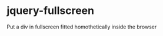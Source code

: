jquery-fullscreen
=================

Put a div in fullscreen fitted homothetically inside the browser
